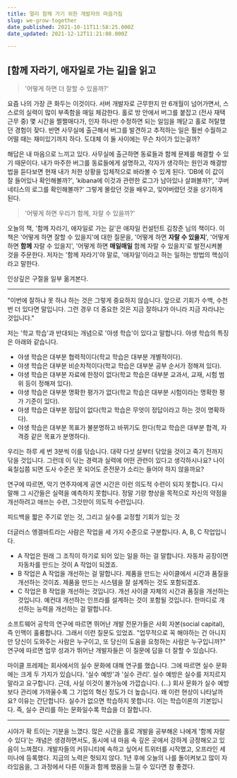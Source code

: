 ```yaml
---
title: 멀리 함께 가기 위한 개발자의 마음가짐
slug: we-grow-together
date_published: 2021-10-11T11:58:25.000Z
date_updated: 2021-12-12T11:21:08.000Z

---
```


## [함께 자라기, 애자일로 가는 길]을 읽고

> '어떻게 하면 더 잘할 수 있을까?'

요즘 나의 가장 큰 화두는 이것이다. 서버 개발자로 근무한지 만 6개월이 넘어가면서, 스스로의 실력이 많이 부족함을 매일 체감한다. 홀로 방 안에서 버그를 붙잡고 (전사 재택근무 중) 몇 시간을 쩔쩔매다가, 인자 하나만 수정하면 되는 일임을 깨닫고 홀로 허탈했던 경험이 잦다. 반면 사무실에 출근해서 버그를 발견하고 추적하는 일은 훨씬 수월하고 어떨 때는 재미있기까지 하다. 도대체 이 둘 사이에는 무슨 차이가 있는걸까?

해답은 내 마음으로 느끼고 있다. 사무실에 출근하면 동료들과 함께 문제를 해결할 수 있기 때문이다. 내가 마주한 버그를 동료들에게 설명하고, 각자가 생각하는 원인과 해결방법을 듣다보면 현재 내가 처한 상황을 입체적으로 바라볼 수 있게 된다. 'DB에 이 값이 잘 들어있나 확인해볼까?', 'kibana에 이것과 관련한 로그가 남아있나 살펴볼까?', '쿠버네티스의 로그를 확인해볼까?' 그렇게 몰랐던 것을 배우고, 잊어버렸던 것을 상기하게 된다. 

> '어떻게 하면 우리가 함께, 자랄 수 있을까?'

오늘의 책, '함께 자라기, 애자일로 가는 길'은 애자일 컨설턴트 김창준 님의 책이다. 이 책은 '어떻게 하면 잘할 수 있을지'에 대한 질문을, '어떻게 하면 **자랄 수 있을지**', '어떻게 하면 **함께** 자랄 수 있을지', '어떻게 하면 **매일매일** 함께 자랄 수 있을지'로 발전시켜볼 것을 주문한다. 저자는 '함께 자라기'야 말로, '애자일'이라고 하는 일하는 방법의 핵심이라고 말한다. 

인상깊은 구절을 일부 옮겨본다.

---

"이번에 잘하냐 못 하냐 하는 것은 그렇게 중요하지 않습니다. 앞으로 기회가 수백, 수천 번 더 있다면 말입니다. 그런 경우 더 중요한 것은 지금 잘하냐가 아니라 지금 자라냐는 것입니다."

저는 '학교 학습'과 반대되는 개념으로 '야생 학습'이 있다고 말합니다. 야생 학습의 특징은 아래와 같습니다.

- 야생 학습은 대부분 협력적이다(학교 학습은 대부분 개별적이다).
- 야생 학습은 대부분 비순차적이다(학교 학습은 대부분 공부 순서가 정해져 있다).
- 야생 학습은 대부분 자료에 한정이 없다(학교 학습은 대부분 교과서, 교재, 시험 범위 등이 정해져 있다).
- 야생 학습은 대부분 명확한 평가가 없다(학교 학습은 대부분 시험이라는 명확한 평가 기준이 있다).
- 야생 학습은 대부분 정답이 없다(학교 학습은 무엇이 정답이라고 하는 것이 명확하다).
- 야생 학습은 대부분 목표가 불분명하고 바뀌기도 한다(학교 학습은 대부분 합격, 자격증 같은 목표가 분명하다).

우리는 하루 세 번 3분씩 이를 닦습니다. 대략 다섯 살부터 닦았을 것이고 죽기 전까지 닦을 것입니다. 그런데 이 닦는 경력과 실력에 어떤 관련이 있다고 생각하시나요? 나이 육칠십쯤 되면 도사 수준은 못 되어도 준전문가 소리는 들어야 하지 않을까요?

연구에 따르면, 악기 연주자에게 공연 시간은 이런 의도적 수련이 되지 못합니다. 다시 말해 그 시간들은 실력을 예측하지 못합니다. 정말 기량 향상을 목적으로 자신의 약점을 개선하려고 애쓰는 수련, 그것만이 의도적 수련입니다.

피드백을 짧은 주기로 얻는 것, 그리고 실수를 교정할 기회가 있는 것

더글러스 엥겔바트라는 사람은 작업을 세 가지 수준으로 구분합니다. A, B, C 작업입니다. 

- A 작업은 원래 그 조직이 하기로 되어 있는 일을 하는 걸 말합니다. 자동차 공장이면 자동차를 만드는 것이 A 작업이 되겠죠. 
- B 작업은 A 작업을 개선하는 걸 말합니다. 제품을 만드는 사이클에서 시간과 품질을 개선하는 것이죠. 제품을 만드는 시스템을 잘 설계하는 것도 포함되겠죠.
- C 작업은 B 작업을 개선하는 것입니다. 개선 사이클 자체의 시간과 품질을 개선하는 것입니다. 예컨대 개선하는 인프라를 설계하는 것이 포함될 것입니다. 한마디로 개선하는 능력을 개선하는 걸 말합니다. 

소프트웨어 공학의 연구에 따르면 뛰어난 개발 전문가들은 사회 자본(social capital), 즉 인맥이 훌륭합니다. 그래서 이런 질문도 있었죠. "업무적으로 꼭 해야하는 건 아니지만 당신이 도와주는 사람은 누구이고, 또 당신이 도움을 요청하는 사람은 누구입니까?" 연구에 따르면 업무 성과가 뛰어난 개발자들은 이 질문에 답을 더 잘할 수 있습니다.

마이클 프레제는 회사에서의 실수 문화에 대해 연구를 했습니다. 그에 따르면 실수 문화에는 크게 두 가지가 있습니다. '실수 예방'과 '실수 관리'. 실수 예방은 실수를 저지르지 말라고 요구합니다. 근데, 사실 이것이 불가능에 가깝습니다. (...) 회사 문화가 실수 예방보다 관리에 가까울수록 그 기업의 혁신 정도가 더 높습니다. 왜 이런 현상이 나타날까요? 이유는 간단합니다. 실수가 없으면 학습하지 못합니다. 이는 학습이론의 기본입니다. 즉, 실수 관리를 하는 문화일수록 학습을 더 잘합니다.

---

시야가 확 트이는 기분을 느꼈다. 많은 시간을 홀로 개발을 공부해온 나에게 '함께 자랄 수 있다'는 개념은 생경하면서도, 동시에 내 마음 속 깊은 곳에서 강하게 긍정해오고 있음이 느껴졌다. 개발자들의 커뮤니티에 속하고 싶어서 트위터를 시작했고, 오프라인 세미나에 등록했다. 지금의 노력은 헛되지 않다. 1년 후에 오늘의 나를 돌이켜보고 많이 자라있음을, 그 과정에서 다른 이들과 함께 했음을 느낄 수 있다면 참 좋겠다.
